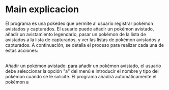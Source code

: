 <h1>Main explicacion</h1>
El programa es una pokedex que permite al usuario registrar pokémon avistados y capturados. El usuario puede añadir un pokémon avistado, añadir un avistamiento legendario, pasar un pokémon de la lista de avistados a la lista de capturados, y ver las listas de pokémon avistados y capturados. A continuación, se detalla el proceso para realizar cada una de estas acciones:

<br>Añadir un pokémon avistado: para añadir un pokémon avistado, el usuario debe seleccionar la opción "a" del menú e introducir el nombre y tipo del pokémon cuando se le solicite. El programa añadirá automáticamente el pokémon a